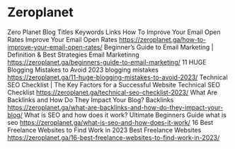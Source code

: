 # Zeroplanet
Zero Planet 
Blog Titles	Keywords	Links
How To Improve Your Email Open Rates	Improve Your Email Open Rates	https://zeroplanet.ga/how-to-improve-your-email-open-rates/
Beginner’s Guide to Email Marketing | Definition & Best Strategies	Email Marketinng	https://zeroplanet.ga/beginners-guide-to-email-marketing/
11 HUGE Blogging Mistakes to Avoid 2023	blogging mistakes	https://zeroplanet.ga/11-huge-blogging-mistakes-to-avoid-2023/
Technical SEO Checklist | The Key Factors for a Successful Website	Technical SEO Checklist	https://zeroplanet.ga/technical-seo-checklist-2023/
What Are Backlinks and How Do They Impact Your Blog?	Backlinks	https://zeroplanet.ga/what-are-backlinks-and-how-do-they-impact-your-blog/
What is SEO and how does it work? Ultimate Beginners Guide	what is seo	https://zeroplanet.ga/what-is-seo-and-how-does-it-work/
16 Best Freelance Websites to Find Work in 2023	Best Freelance Websites	https://zeroplanet.ga/16-best-freelance-websites-to-find-work-in-2023/
